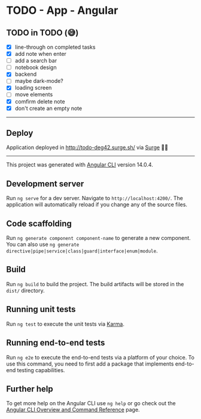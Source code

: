 # TODO - App - Angular

## TODO in TODO (😅)
- [X] line-through on completed tasks
- [X] add note when enter
- [ ] add a search bar
- [ ] notebook design 
- [X] backend
- [ ] maybe dark-mode?
- [X] loading screen
- [ ] move elements
- [X] comfirm delete note
- [X] don't create an empty note

---

## Deploy

Application deployed in http://todo-deg42.surge.sh/ via [Surge](https://surge.sh/) 🦁🌊

--- 
This project was generated with [Angular CLI](https://github.com/angular/angular-cli) version 14.0.4.

## Development server

Run `ng serve` for a dev server. Navigate to `http://localhost:4200/`. The application will automatically reload if you change any of the source files.

## Code scaffolding

Run `ng generate component component-name` to generate a new component. You can also use `ng generate directive|pipe|service|class|guard|interface|enum|module`.

## Build

Run `ng build` to build the project. The build artifacts will be stored in the `dist/` directory.

## Running unit tests

Run `ng test` to execute the unit tests via [Karma](https://karma-runner.github.io).

## Running end-to-end tests

Run `ng e2e` to execute the end-to-end tests via a platform of your choice. To use this command, you need to first add a package that implements end-to-end testing capabilities.

## Further help

To get more help on the Angular CLI use `ng help` or go check out the [Angular CLI Overview and Command Reference](https://angular.io/cli) page.
